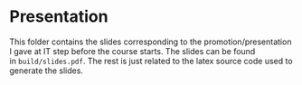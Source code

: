# Presentation
This folder contains the slides corresponding to the promotion/presentation I gave at IT step before the course starts. The slides can be found in `build/slides.pdf`. The rest is just related to the latex source code used to generate the slides.